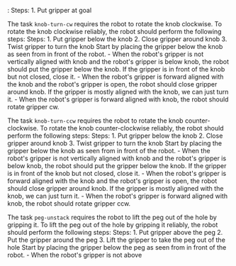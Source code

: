 :
    Steps:  1. Put gripper at goal

The task `knob-turn-cw` requires the robot to rotate the knob clockwise.
To rotate the knob clockwise reliably, the robot should perform the following steps:
    Steps:  1. Put gripper below the knob  2. Close gripper around knob  3. Twist gripper to turn the knob
    Start by placing the gripper below the knob as seen from in front of the robot.
    - When the robot's gripper is not vertically aligned with knob and the robot's gripper is below knob, the robot should put the gripper below the knob.
    If the gripper is in front of the knob but not closed, close it.
    - When the robot's gripper is forward aligned with the knob and the robot's gripper is open, the robot should close gripper around knob.
    If the gripper is mostly aligned with the knob, we can just turn it.
    - When the robot's gripper is forward aligned with knob, the robot should rotate gripper cw.

The task `knob-turn-ccw` requires the robot to rotate the knob counter-clockwise.
To rotate the knob counter-clockwise reliably, the robot should perform the following steps:
    Steps:  1. Put gripper below the knob  2. Close gripper around knob  3. Twist gripper to turn the knob
    Start by placing the gripper below the knob as seen from in front of the robot.
    - When the robot's gripper is not vertically aligned with knob and the robot's gripper is below knob, the robot should put the gripper below the knob.
    If the gripper is in front of the knob but not closed, close it.
    - When the robot's gripper is forward aligned with the knob and the robot's gripper is open, the robot should close gripper around knob.
    If the gripper is mostly aligned with the knob, we can just turn it.
    - When the robot's gripper is forward aligned with knob, the robot should rotate gripper ccw.

The task `peg-unstack` requires the robot to lift the peg out of the hole by gripping it.
To lift the peg out of the hole by gripping it reliably, the robot should perform the following steps:
    Steps:  1. Put gripper above the peg  2. Put the gripper around the peg  3. Lift the gripper to take the peg out of the hole
    Start by placing the gripper below the peg as seen from in front of the robot.
    - When the robot's gripper is not above